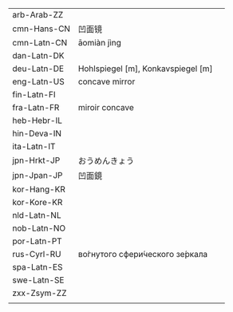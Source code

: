 | | | |
|-|-|-|
| arb-Arab-ZZ |  |  |
| cmn-Hans-CN | 凹面镜 |  |
| cmn-Latn-CN | āomiàn jìng |  |
| dan-Latn-DK |  |  |
| deu-Latn-DE | Hohlspiegel [m], Konkavspiegel [m] |  |
| eng-Latn-US | concave mirror |  |
| fin-Latn-FI |  |  |
| fra-Latn-FR | miroir concave |  |
| heb-Hebr-IL |  |  |
| hin-Deva-IN |  |  |
| ita-Latn-IT |  |  |
| jpn-Hrkt-JP | おうめんきょう |  |
| jpn-Jpan-JP | 凹面鏡 |  |
| kor-Hang-KR |  |  |
| kor-Kore-KR |  |  |
| nld-Latn-NL |  |  |
| nob-Latn-NO |  |  |
| por-Latn-PT |  |  |
| rus-Cyrl-RU | во́гнутого сфери́ческого зе́ркала |  |
| spa-Latn-ES |  |  |
| swe-Latn-SE |  |  |
| zxx-Zsym-ZZ |  |  |
|  |  |  |
